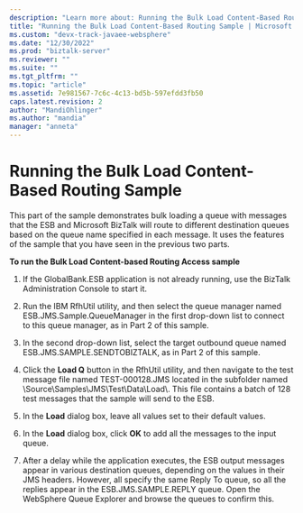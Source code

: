 ```yaml
---
description: "Learn more about: Running the Bulk Load Content-Based Routing Sample"
title: "Running the Bulk Load Content-Based Routing Sample | Microsoft Docs"
ms.custom: "devx-track-javaee-websphere"
ms.date: "12/30/2022"
ms.prod: "biztalk-server"
ms.reviewer: ""
ms.suite: ""
ms.tgt_pltfrm: ""
ms.topic: "article"
ms.assetid: 7e981567-7c6c-4c13-bd5b-597efdd3fb50
caps.latest.revision: 2
author: "MandiOhlinger"
ms.author: "mandia"
manager: "anneta"
---
```

# Running the Bulk Load Content-Based Routing Sample
This part of the sample demonstrates bulk loading a queue with messages that the ESB and Microsoft BizTalk will route to different destination queues based on the queue name specified in each message. It uses the features of the sample that you have seen in the previous two parts.  
  
 **To run the Bulk Load Content-based Routing Access sample**  
  
1.  If the GlobalBank.ESB application is not already running, use the BizTalk Administration Console to start it.  
  
2.  Run the IBM RfhUtil utility, and then select the queue manager named ESB.JMS.Sample.QueueManager in the first drop-down list to connect to this queue manager, as in Part 2 of this sample.  
  
3.  In the second drop-down list, select the target outbound queue named ESB.JMS.SAMPLE.SENDTOBIZTALK, as in Part 2 of this sample.  
  
4.  Click the **Load Q** button in the RfhUtil utility, and then navigate to the test message file named TEST-000128.JMS located in the subfolder named \Source\Samples\JMS\Test\Data\Load\\. This file contains a batch of 128 test messages that the sample will send to the ESB.  
  
5.  In the **Load** dialog box, leave all values set to their default values.  
  
6.  In the **Load** dialog box, click **OK** to add all the messages to the input queue.  
  
7.  After a delay while the application executes, the ESB output messages appear in various destination queues, depending on the values in their JMS headers. However, all specify the same Reply To queue, so all the replies appear in the ESB.JMS.SAMPLE.REPLY queue. Open the WebSphere Queue Explorer and browse the queues to confirm this.
